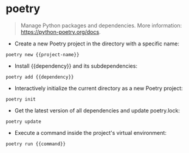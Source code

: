 # poetry

> Manage Python packages and dependencies.
> More information: <https://python-poetry.org/docs>.

- Create a new Poetry project in the directory with a specific name:

`poetry new {{project-name}}`

- Install {{dependency}} and its subdependencies:

`poetry add {{dependency}}`

- Interactively initialize the current directory as a new Poetry project:

`poetry init`

- Get the latest version of all dependencies and update poetry.lock:

`poetry update`

- Execute a command inside the project's virtual environment:

`poetry run {{command}}`

